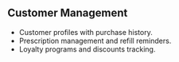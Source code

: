 ## Customer Management

 - Customer profiles with purchase history.
 - Prescription management and refill reminders.
 - Loyalty programs and discounts tracking.